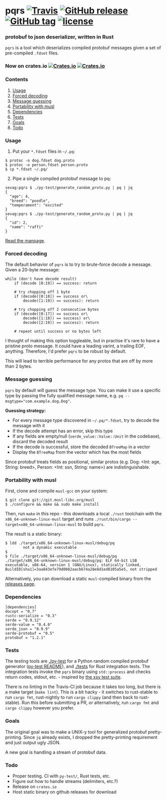# pqrs [![Travis](https://img.shields.io/travis/sevagh/pqrs.svg)](https://travis-ci.org/sevagh/pqrs) [![GitHub release](https://img.shields.io/github/release/sevagh/pqrs.svg)](https://github.com/sevagh/pqrs/releases) [![GitHub tag](https://img.shields.io/github/tag/sevagh/pqrs.svg)](https://github.com/sevagh/pqrs/releases) [![license](https://img.shields.io/github/license/sevagh/pqrs.svg)](https://github.com/sevagh/pqrs/blob/master/LICENSE)
### protobuf to json deserializer, written in Rust

`pqrs` is a tool which deserializes compiled protobuf messages given a set of pre-compiled `.fdset` files.

### Now on crates.io [![Crates.io](https://img.shields.io/crates/d/pq.svg)](https://crates.io/crates/pq) [![Crates.io](https://img.shields.io/crates/v/pq.svg)](https://crates.io/crates/pq)

### Contents
1. [Usage](#usage)
2. [Forced decoding](#forced-decoding)
3. [Message guessing](#message-guessing)
4. [Portability with musl](#portability-with-musl)
5. [Dependencies](#dependencies)
6. [Tests](#tests)
7. [Goals](#goals)
8. [Todo](#todo)

### Usage

1. Put your `*.fdset` files in `~/.pq`:

```
$ protoc -o dog.fdset dog.proto
$ protoc -o person.fdset person.proto
$ cp *.fdset ~/.pq/
```

2. Pipe a single compiled protobuf message to pq:

```
sevag:pqrs $ ./py-test/generate_random_proto.py | pq | jq
{
  "age": 4,
  "breed": "poodle",
  "temperament": "excited"
}
sevag:pqrs $ ./py-test/generate_random_proto.py | pq | jq
{
  "id": 2,
  "name": "raffi"
}
```

[Read the manpage](https://sevagh.github.io/pqrs/).

### Forced decoding

The default behavior of `pqrs` is to try to brute-force decode a message. Given a 20-byte message:

```
while (don't have decode result)
    if (decode [0:19]) == success: return

    # try chopping off 1 byte
    if (decode([0:18]) == success or\
        decode([1:19]) == success): return

    # try chopping off 2 consecutive bytes
    if (decode([0:17]) == success or\
        decode([1:18]) == success) or\
        decode([2:19]) == success): return

    # repeat until success or no bytes left
```

I thought of making this option toggleable, but in practise it's rare to have a pristine proto message. It could have a leading varint, a trailing EOF, anything. Therefore, I'd prefer `pqrs` to be robust by default.

This will lead to terrible performance for any protos that are off by more than 2 bytes.

### Message guessing

`pqrs` by default will guess the message type. You can make it use a specific type by passing the fully qualified message name, e.g. `pq --msgtype="com.example.dog.Dog"`.

**Guessing strategy:**

* For every message type discovered in `~/.pq/*.fdset`, try to decode the message with it
* If the decode attempt has an error, skip this type
* If any fields are empty/null (`serde_value::Value::Unit` in the codebase), discard the decoded result
* If the decode is successful, store the decoded `BTreeMap` in a vector
* Display the `BTreeMap` from the vector which has the most fields

Since protobuf treats fields as positional, similar protos (e.g. Dog: <Int: age, String: breed>, Person: <Int: ssn, String: name>) are indistinguishable.

### Portability with musl

First, clone and compile `musl-gcc` on your system:

```
$ git clone git://git.musl-libc.org/musl
$ ./configure && make && sudo make install
```

Then, run `make` in this repo - this downloads a local `./rust` toolchain with the `x86_64-unknown-linux-musl` target and runs `./rust/bin/cargo --target=x86_64-unknown-linux-musl` to build `pqrs`.

The result is a static binary:

```
$ ldd ./target/x86_64-unknown-linux-musl/debug/pq
        not a dynamic executable
$
$ file ./target/x86_64-unknown-linux-musl/debug/pq
./target/x86_64-unknown-linux-musl/debug/pq: ELF 64-bit LSB executable, x86-64, version 1 (GNU/Linux), statically linked, BuildID[sha1]=3aa843efe79d0082aacb674a28e8d1ed8105a5e5, not stripped
```

Alternatively, you can download a static `musl`-compiled binary from the [releases page](https://github.com/sevagh/pqrs/releases).

### Dependencies

```
[dependencies]
docopt = "0.7"
rustc-serialize = "0.3"
serde = "0.9.12"
serde-value = "0.4.0"
serde_json = "0.9.9"
serde-protobuf = "0.5"
protobuf = "1.2.1"
```

### Tests

The testing tools are [./py-test](./py-test) for a Python random compiled protobuf generator ([py-test README](./py-test/README.md)), and [./tests](./tests) for Rust integration tests. The integration tests invoke the `pqrs` binary using `std::process` and checks return codes, stdout, etc. - inspired by [the xsv test suite](https://github.com/BurntSushi/xsv/tree/master/tests).

There is no linting in the Travis-CI job because it takes too long, but there is a make target (`make lint`). This is a bit hacky - it switches to rust-stable to run `cargo fmt`, rust-nightly to run `cargo clippy` (and then back to rust-stable). Run this before submitting a PR, or alternatively, run `cargo fmt` and `cargo clippy` however you prefer.

### Goals

The original goal was to make a UNIX-y tool for generalized protobuf pretty-printing. Since `jq` already exists, I dropped the pretty-printing requirement and just output ugly JSON.

A new goal is handling a stream of protobuf data.

### Todo

* Proper testing. CI with `py-test/`, Rust tests, etc.
* Figure out how to handle streams (delimiters, etc.?)
* Release on `crates.io`
* Host static binary on github releases for download

